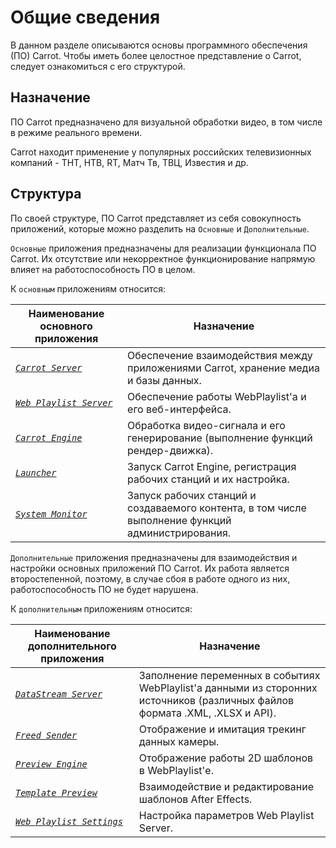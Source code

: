 # Общие сведения

В данном разделе описываются основы программного обеспечения (ПО) Carrot. Чтобы иметь более целостное представление о Carrot, следует ознакомиться с его структурой.

## Назначение

ПО Carrot предназначено для визуальной обработки видео, в том числе в режиме реального времени. 

Carrot находит применение у популярных российских телевизионных компаний - ТНТ, НТВ, RT, Матч Тв, ТВЦ, Известия и др.

## Структура

По своей структуре, ПО Carrot представляет из себя совокупность приложений, которые можно разделить на `Основные` и `Дополнительные`.

`Основные` приложения предназначены для реализации функционала ПО Carrot. Их отсутствие или некорректное функционирование напрямую влияет на работоспособность ПО в целом. 

К `основным` приложениям относится:

| Наименование основного приложения | Назначение |
|----------------------------------|------------|
|*[`Carrot Server`](CarrotServer.md)*|Обеспечение взаимодействия между приложениями Carrot, хранение медиа и базы данных.|
|*[`Web Playlist Server`](WebPlaylistServer.md)*|Обеспечение работы WebPlaylist'a и его веб-интерфейса.|
|*[`Carrot Engine`](CarrotEngine.md)*|Обработка видео-сигнала и его генерирование (выполнение функций рендер-движка).|
|*[`Launcher`](Launcher.md)*|Запуск Carrot Engine, регистрация рабочих станций и их настройка.|
|*[`System Monitor`](SystemMonitor.md)*|Запуск рабочих станций и создаваемого контента, в том числе выполнение функций администрирования.|

`Дополнительные` приложения предназначены для взаимодействия и настройки основных приложений ПО Carrot. Их работа является второстепенной, поэтому, в случае сбоя в работе одного из них, работоспособность ПО не будет нарушена. 

К `дополнительным` приложениям относится:

| Наименование дополнительного приложения | Назначение |
|----------------------------------|------------|
|*[`DataStream Server`](DataStreamServer.md)*|Заполнение переменных в событиях WebPlaylist'а данными из сторонних источников (различных файлов формата .XML, .XLSX и API).|
|*[`Freed Sender`](FreedSender.md)*|Отображение и имитация трекинг данных камеры.|
|*[`Preview Engine`](PreviewEngine.md)*|Отображение работы 2D шаблонов в WebPlaylist'е.|
|*[`Template Preview`](TemplatePreview.md)*|Взаимодействие и редактирование шаблонов After Effects.|
|*[`Web Playlist Settings`](WebPlaylistSettings.md)*|Настройка параметров Web Playlist Server.|

